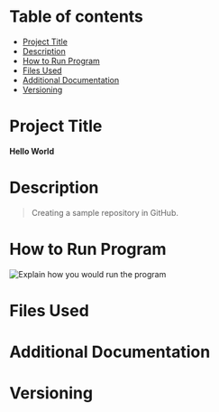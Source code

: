 # Table of contents
  - [Project Title](#Project-Title)
  - [Description](#Description)
  - [How to Run Program](#How-to-Run-Program)
  - [Files Used](#Files-Used)
  - [Additional Documentation](#Additional-Documentation)
  - [Versioning](#Versioning)
# Project Title
  **Hello World**
# Description
  > Creating a sample repository in GitHub.
# How to Run Program
  ![Explain how you would run the program](Image.jpg)
# Files Used
# Additional Documentation
# Versioning
